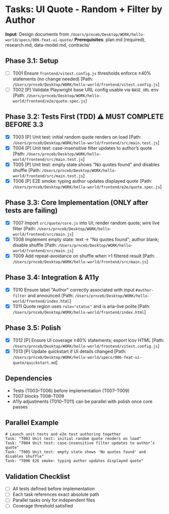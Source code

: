 # Tasks: UI Quote - Random + Filter by Author

**Input**: Design documents from `/Users/prnceb/Desktop/WORK/hello-world/specs/006-feat-ui-quote/`
**Prerequisites**: plan.md (required), research.md, data-model.md, contracts/

## Phase 3.1: Setup
- [ ] T001 Ensure `frontend/vitest.config.js` thresholds enforce ≥40% statements (no change needed) [Path: `/Users/prnceb/Desktop/WORK/hello-world/frontend/vitest.config.js`]
- [ ] T002 [P] Validate Playwright base URL config usable via `BASE_URL` env [Path: `/Users/prnceb/Desktop/WORK/hello-world/frontend/e2e/quote.spec.js`]

## Phase 3.2: Tests First (TDD) ⚠️ MUST COMPLETE BEFORE 3.3
- [x] T003 [P] Unit test: initial random quote renders on load [Path: `/Users/prnceb/Desktop/WORK/hello-world/frontend/src/main.test.js`]
- [x] T004 [P] Unit test: case-insensitive filter updates to author’s quote [Path: `/Users/prnceb/Desktop/WORK/hello-world/frontend/src/main.test.js`]
- [x] T005 [P] Unit test: empty state shows "No quotes found" and disables shuffle [Path: `/Users/prnceb/Desktop/WORK/hello-world/frontend/src/main.test.js`]
- [x] T006 [P] E2E smoke: typing author updates displayed quote [Path: `/Users/prnceb/Desktop/WORK/hello-world/frontend/e2e/quote.spec.js`]

## Phase 3.3: Core Implementation (ONLY after tests are failing)
- [x] T007 Import `src/quote/core.js` into UI; render random quote; wire live filter [Path: `/Users/prnceb/Desktop/WORK/hello-world/frontend/src/main.js`]
- [x] T008 Implement empty state: text → "No quotes found"; author blank; disable shuffle [Path: `/Users/prnceb/Desktop/WORK/hello-world/frontend/src/main.js`]
- [x] T009 Add repeat-avoidance on shuffle when >1 filtered result [Path: `/Users/prnceb/Desktop/WORK/hello-world/frontend/src/main.js`]

## Phase 3.4: Integration & A11y
- [x] T010 Ensure label "Author" correctly associated with input `#author-filter` and announced [Path: `/Users/prnceb/Desktop/WORK/hello-world/frontend/index.html`]
- [x] T011 Quote region uses `role="status"` and is aria-live polite [Path: `/Users/prnceb/Desktop/WORK/hello-world/frontend/index.html`]

## Phase 3.5: Polish
- [x] T012 [P] Ensure UI coverage ≥40% statements; export lcov HTML [Path: `/Users/prnceb/Desktop/WORK/hello-world/frontend/vitest.config.js`]
- [x] T013 [P] Update quickstart if UI details changed [Path: `/Users/prnceb/Desktop/WORK/hello-world/specs/006-feat-ui-quote/quickstart.md`]

## Dependencies
- Tests (T003–T006) before implementation (T007–T009)
- T007 blocks T008–T009
- A11y adjustments (T010–T011) can be parallel with polish once core passes

## Parallel Example
```
# Launch unit tests and e2e test authoring together
Task: "T003 Unit test: initial random quote renders on load"
Task: "T004 Unit test: case-insensitive filter updates to author’s quote"
Task: "T005 Unit test: empty state shows 'No quotes found' and disables shuffle"
Task: "T006 E2E smoke: typing author updates displayed quote"
```

## Validation Checklist
- [ ] All tests defined before implementation
- [ ] Each task references exact absolute path
- [ ] Parallel tasks only for independent files
- [ ] Coverage threshold satisfied
